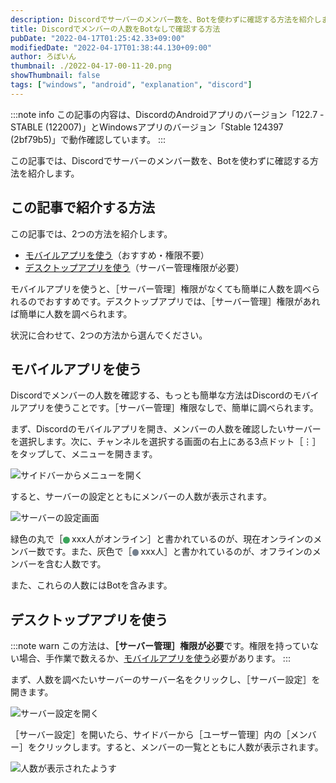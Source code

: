```yaml
---
description: Discordでサーバーのメンバー数を、Botを使わずに確認する方法を紹介します。
title: Discordでメンバーの人数をBotなしで確認する方法
pubDate: "2022-04-17T01:25:42.33+09:00"
modifiedDate: "2022-04-17T01:38:44.130+09:00"
author: ろぼいん
thumbnail: ./2022-04-17-00-11-20.png
showThumbnail: false
tags: ["windows", "android", "explanation", "discord"]
---
```


:::note info
この記事の内容は、DiscordのAndroidアプリのバージョン「122.7 - STABLE (122007)」とWindowsアプリのバージョン「Stable 124397 (2bf79b5)」で動作確認しています。
:::

この記事では、Discordでサーバーのメンバー数を、Botを使わずに確認する方法を紹介します。

## この記事で紹介する方法

この記事では、2つの方法を紹介します。

- [モバイルアプリを使う](#モバイルアプリを使う)（おすすめ・権限不要）
- [デスクトップアプリを使う](#デスクトップアプリを使う)（サーバー管理権限が必要）

モバイルアプリを使うと、［サーバー管理］権限がなくても簡単に人数を調べられるのでおすすめです。デスクトップアプリでは、［サーバー管理］権限があれば簡単に人数を調べられます。

状況に合わせて、2つの方法から選んでください。

## モバイルアプリを使う

Discordでメンバーの人数を確認する、もっとも簡単な方法はDiscordのモバイルアプリを使うことです。［サーバー管理］権限なしで、簡単に調べられます。

まず、Discordのモバイルアプリを開き、メンバーの人数を確認したいサーバーを選択します。次に、チャンネルを選択する画面の右上にある3点ドット［⋮］をタップして、メニューを開きます。

![サイドバーからメニューを開く](./2022-04-17-00-11-20.png)

すると、サーバーの設定とともにメンバーの人数が表示されます。

![サーバーの設定画面](./2022-04-17-00-26-50.png)

緑色の丸で［<span class="member_count_dot member_count_dot-green">●</span>xxx人がオンライン］と書かれているのが、現在オンラインのメンバー数です。また、灰色で［<span class="member_count_dot member_count_dot-gray">●</span>xxx人］と書かれているのが、オフラインのメンバーを含む人数です。

また、これらの人数にはBotを含みます。

## デスクトップアプリを使う

:::note warn
この方法は、**［サーバー管理］権限が必要**です。権限を持っていない場合、手作業で数えるか、[モバイルアプリを使う](#モバイルアプリを使う)必要があります。
:::

まず、人数を調べたいサーバーのサーバー名をクリックし、［サーバー設定］を開きます。

![サーバー設定を開く](./2022-04-17-00-55-45.png)

［サーバー設定］を開いたら、サイドバーから［ユーザー管理］内の［メンバー］をクリックします。すると、メンバーの一覧とともに人数が表示されます。

![人数が表示されたようす](./2022-04-17-01-00-52.png)

<style>
    .member_count_dot {
        display: inline-block;
        width: 0.75em;
        height: 0.75em;
        border-radius: 0.5em;
        margin-right: 0.25em;
        vertical-align: middle;
        text-indent: 100%;
        overflow: hidden;
    }

    .member_count_dot-gray {
        background: #747f8d;
    }

    .member_count_dot-green {
        background: #3ba55c;
    }
</style>
